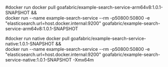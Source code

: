 #docker run
docker pull goafabric/example-search-service-arm64v8:1.0.1-SNAPSHOT && \
docker run --name example-search-service --rm -p50800:50800 -e "elasticsearch.url=host.docker.internal:9200" goafabric/example-search-service-arm64v8:1.0.1-SNAPSHOT

#docker run native
docker pull goafabric/example-search-service-native:1.0.1-SNAPSHOT && \
docker run --name example-search-service --rm -p50800:50800 -e "elasticsearch.url=host.docker.internal:9200" goafabric/example-search-service-native:1.0.1-SNAPSHOT -Xmx64m
